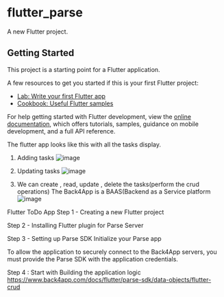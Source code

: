 # flutter_parse

A new Flutter project.

## Getting Started

This project is a starting point for a Flutter application.

A few resources to get you started if this is your first Flutter project:

- [Lab: Write your first Flutter app](https://docs.flutter.dev/get-started/codelab)
- [Cookbook: Useful Flutter samples](https://docs.flutter.dev/cookbook)

For help getting started with Flutter development, view the
[online documentation](https://docs.flutter.dev/), which offers tutorials,
samples, guidance on mobile development, and a full API reference.

The flutter app looks like this with all the tasks display.

1. Adding tasks
![image](https://github.com/ShyamsundarDas/flutter_todo_assign/assets/34059890/02dc329d-756d-4791-8f35-f589d5de341c)

2. Updating tasks
![image](https://github.com/ShyamsundarDas/flutter_todo_assign/assets/34059890/2c7da719-4b6b-4103-84df-e08f1dd87926)

3. We can create , read, update , delete the tasks(perform the crud operations)
The Back4App is a BAAS(Backend as a Service platform
![image](https://github.com/ShyamsundarDas/flutter_todo_assign/assets/34059890/b0a3dfd1-c76c-4cab-8795-284e9e481c81)



Flutter ToDo App
Step 1 - Creating a new Flutter project

Step 2 - Installing Flutter plugin for Parse Server

Step 3 - Setting up Parse SDK
  Initialize your Parse app
  
To allow the application to securely connect to the Back4App servers, you must provide the Parse SDK with the application credentials.

Step 4 : Start with Building the application logic
https://www.back4app.com/docs/flutter/parse-sdk/data-objects/flutter-crud 
